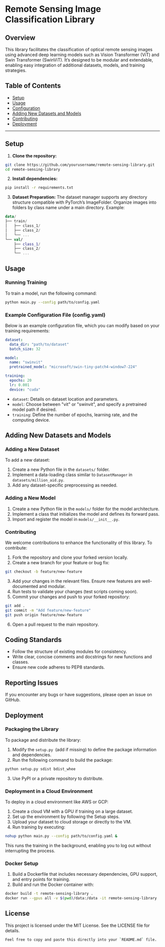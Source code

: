 # Remote Sensing Image Classification Library

## Overview
This library facilitates the classification of optical remote sensing images using advanced deep learning models such as Vision Transformer (ViT) and Swin Transformer (SwinViT). It’s designed to be modular and extendable, enabling easy integration of additional datasets, models, and training strategies.

## Table of Contents
- [Setup](#setup)
- [Usage](#usage)
- [Configuration](#configuration)
- [Adding New Datasets and Models](#adding-new-datasets-and-models)
- [Contributing](#contributing)
- [Deployment](#deployment)

---

## Setup

1. **Clone the repository:**
```bash
git clone https://github.com/yourusername/remote-sensing-library.git
cd remote-sensing-library
```

2. **Install dependencies:**
```bash
pip install -r requirements.txt
```

3. **Dataset Preparation:**
The dataset manager supports any directory structure compatible with PyTorch’s ImageFolder. Organize images into folders by class name under a main directory.
Example:
```kotlin
data/
├── train/
│   ├── class_1/
│   ├── class_2/
│   └── ...
└── val/
    ├── class_1/
    ├── class_2/
    └── ...
```

## Usage
### Running Training
To train a model, run the following command:
```bash
python main.py --config path/to/config.yaml
```
### Example Configuration File (config.yaml)
Below is an example configuration file, which you can modify based on your training requirements:
```yaml
dataset:
  data_dir: "path/to/dataset"
  batch_size: 32

model:
  name: "swinvit"
  pretrained_model: "microsoft/swin-tiny-patch4-window7-224"

training:
  epochs: 20
  lr: 0.001
  device: "cuda"
```
* ```dataset```: Details on dataset location and parameters.
* ```model```: Choose between "vit" or "swinvit", and specify a pretrained model path if desired.
* ```training```: Define the number of epochs, learning rate, and the computing device.

## Adding New Datasets and Models
### Adding a New Dataset
To add a new dataset:

1. Create a new Python file in the ```datasets/``` folder.
2. Implement a data-loading class similar to ```DatasetManager``` in ```datasets/million_aid.py```.
3. Add any dataset-specific preprocessing as needed.

### Adding a New Model
1. Create a new Python file in the ```models/``` folder for the model architecture.
2. Implement a class that initializes the model and defines its forward pass.
3. Import and register the model in ```models/__init__.py```.

### Contributing
We welcome contributions to enhance the functionality of this library. To contribute:

1. Fork the repository and clone your forked version locally.
2. Create a new branch for your feature or bug fix:
```bash
git checkout -b feature/new-feature
```
3. Add your changes in the relevant files. Ensure new features are well-documented and modular.
4. Run tests to validate your changes (test scripts coming soon).
5. Commit your changes and push to your forked repository:
```bash
git add .
git commit -m "Add feature/new-feature"
git push origin feature/new-feature
```
6. Open a pull request to the main repository.

## Coding Standards
* Follow the structure of existing modules for consistency.
* Write clear, concise comments and docstrings for new functions and classes.
* Ensure new code adheres to PEP8 standards.

## Reporting Issues
If you encounter any bugs or have suggestions, please open an issue on GitHub.

## Deployment
### Packaging the Library
To package and distribute the library:

1. Modify the ```setup.py ```(add if missing) to define the package information and dependencies.
2. Run the following command to build the package:
```bash
python setup.py sdist bdist_whee
```
3. Use PyPI or a private repository to distribute.

### Deployment in a Cloud Environment
To deploy in a cloud environment like AWS or GCP:

1. Create a cloud VM with a GPU if training on a large dataset.
2. Set up the environment by following the Setup steps.
3. Upload your dataset to cloud storage or directly to the VM.
4. Run training by executing:
```bash
nohup python main.py --config path/to/config.yaml &
```
This runs the training in the background, enabling you to log out without interrupting the process.

### Docker Setup
1. Build a Dockerfile that includes necessary dependencies, GPU support, and entry points for training.
2. Build and run the Docker container with:
```bash
docker build -t remote-sensing-library .
docker run --gpus all -v $(pwd)/data:/data -it remote-sensing-library
```
## License
This project is licensed under the MIT License. See the LICENSE file for details.
```bash
Feel free to copy and paste this directly into your `README.md` file.
```